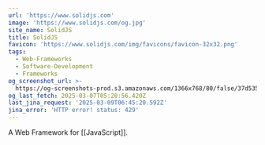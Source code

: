 ```yaml
---
url: 'https://www.solidjs.com'
image: 'https://www.solidjs.com/og.jpg'
site_name: SolidJS
title: SolidJS
favicon: 'https://www.solidjs.com/img/favicons/favicon-32x32.png'
tags:
  - Web-Frameworks
  - Software-Development
  - Frameworks
og_screenshot_url: >-
  https://og-screenshots-prod.s3.amazonaws.com/1366x768/80/false/37d53582a4adedbafc216018a192fbc42753525a6cf9b16d89251f5b08f3a9f9.jpeg
og_last_fetch: 2025-03-07T05:20:56.420Z
last_jina_request: '2025-03-09T06:45:20.592Z'
jina_error: 'HTTP error! status: 429'
---
```



A Web Framework for [[JavaScript]]. 
